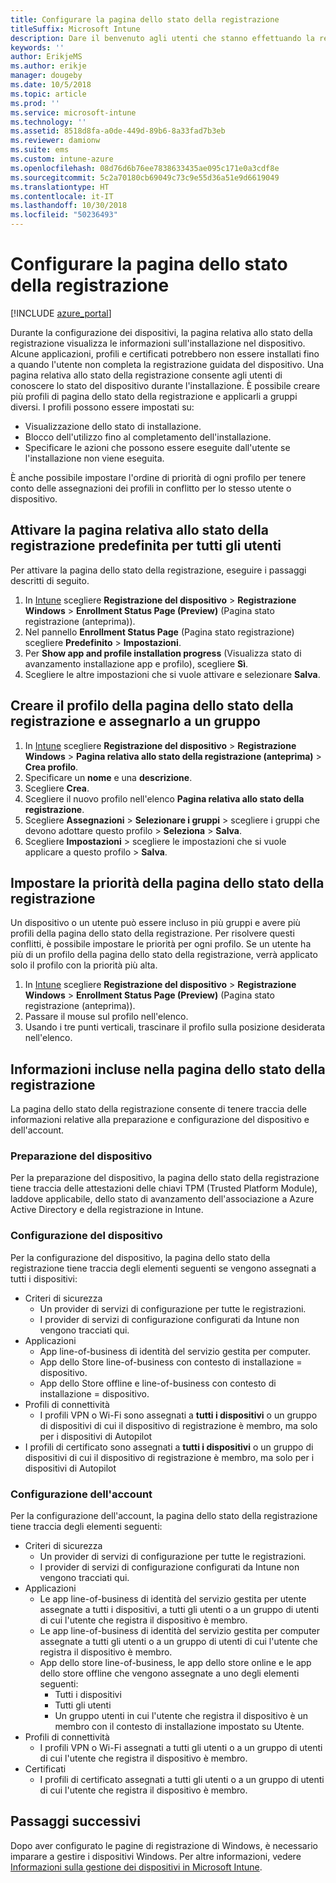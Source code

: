 ```yaml
---
title: Configurare la pagina dello stato della registrazione
titleSuffix: Microsoft Intune
description: Dare il benvenuto agli utenti che stanno effettuando la registrazione di dispositivi Windows 10.
keywords: ''
author: ErikjeMS
ms.author: erikje
manager: dougeby
ms.date: 10/5/2018
ms.topic: article
ms.prod: ''
ms.service: microsoft-intune
ms.technology: ''
ms.assetid: 8518d8fa-a0de-449d-89b6-8a33fad7b3eb
ms.reviewer: damionw
ms.suite: ems
ms.custom: intune-azure
ms.openlocfilehash: 08d76d6b76ee7838633435ae095c171e0a3cdf8e
ms.sourcegitcommit: 5c2a70180cb69049c73c9e55d36a51e9d6619049
ms.translationtype: HT
ms.contentlocale: it-IT
ms.lasthandoff: 10/30/2018
ms.locfileid: "50236493"
---
```

# <a name="set-up-an-enrollment-status-page"></a>Configurare la pagina dello stato della registrazione
 
[!INCLUDE [azure_portal](./includes/azure_portal.md)]
 
Durante la configurazione dei dispositivi, la pagina relativa allo stato della registrazione visualizza le informazioni sull'installazione nel dispositivo. Alcune applicazioni, profili e certificati potrebbero non essere installati fino a quando l'utente non completa la registrazione guidata del dispositivo. Una pagina relativa allo stato della registrazione consente agli utenti di conoscere lo stato del dispositivo durante l'installazione. È possibile creare più profili di pagina dello stato della registrazione e applicarli a gruppi diversi. I profili possono essere impostati su:
- Visualizzazione dello stato di installazione.
- Blocco dell'utilizzo fino al completamento dell'installazione.
- Specificare le azioni che possono essere eseguite dall'utente se l'installazione non viene eseguita.

È anche possibile impostare l'ordine di priorità di ogni profilo per tenere conto delle assegnazioni dei profili in conflitto per lo stesso utente o dispositivo.

 
## <a name="turn-on-default-enrollment-status-page-for-all-users"></a>Attivare la pagina relativa allo stato della registrazione predefinita per tutti gli utenti

Per attivare la pagina dello stato della registrazione, eseguire i passaggi descritti di seguito.
 
1. In [Intune](https://aka.ms/intuneportal) scegliere **Registrazione del dispositivo** > **Registrazione Windows** > **Enrollment Status Page (Preview)** (Pagina stato registrazione (anteprima)).
2. Nel pannello **Enrollment Status Page** (Pagina stato registrazione) scegliere **Predefinito** > **Impostazioni**.
3. Per **Show app and profile installation progress** (Visualizza stato di avanzamento installazione app e profilo), scegliere **Sì**.
4. Scegliere le altre impostazioni che si vuole attivare e selezionare **Salva**.

## <a name="create-enrollment-status-page-profile-and-assign-to-a-group"></a>Creare il profilo della pagina dello stato della registrazione e assegnarlo a un gruppo

1. In [Intune](https://aka.ms/intuneportal) scegliere **Registrazione del dispositivo** > **Registrazione Windows** > **Pagina relativa allo stato della registrazione (anteprima)** > **Crea profilo**.
2. Specificare un **nome** e una **descrizione**.
3. Scegliere **Crea**.
4. Scegliere il nuovo profilo nell'elenco **Pagina relativa allo stato della registrazione**.
5. Scegliere **Assegnazioni** > **Selezionare i gruppi** > scegliere i gruppi che devono adottare questo profilo > **Seleziona** > **Salva**.
6. Scegliere **Impostazioni** > scegliere le impostazioni che si vuole applicare a questo profilo > **Salva**.

## <a name="set-the-enrollment-status-page-priority"></a>Impostare la priorità della pagina dello stato della registrazione

Un dispositivo o un utente può essere incluso in più gruppi e avere più profili della pagina dello stato della registrazione. Per risolvere questi conflitti, è possibile impostare le priorità per ogni profilo. Se un utente ha più di un profilo della pagina dello stato della registrazione, verrà applicato solo il profilo con la priorità più alta.

1. In [Intune](https://aka.ms/intuneportal) scegliere **Registrazione del dispositivo** > **Registrazione Windows** > **Enrollment Status Page (Preview)** (Pagina stato registrazione (anteprima)).
2. Passare il mouse sul profilo nell'elenco.
3. Usando i tre punti verticali, trascinare il profilo sulla posizione desiderata nell'elenco.


## <a name="enrollment-status-page-tracking-information"></a>Informazioni incluse nella pagina dello stato della registrazione

La pagina dello stato della registrazione consente di tenere traccia delle informazioni relative alla preparazione e configurazione del dispositivo e dell'account.

### <a name="device-preparation"></a>Preparazione del dispositivo

Per la preparazione del dispositivo, la pagina dello stato della registrazione tiene traccia delle attestazioni delle chiavi TPM (Trusted Platform Module), laddove applicabile, dello stato di avanzamento dell'associazione a Azure Active Directory e della registrazione in Intune.

### <a name="device-setup"></a>Configurazione del dispositivo

Per la configurazione del dispositivo, la pagina dello stato della registrazione tiene traccia degli elementi seguenti se vengono assegnati a tutti i dispositivi:
- Criteri di sicurezza
    - Un provider di servizi di configurazione per tutte le registrazioni.
    - I provider di servizi di configurazione configurati da Intune non vengono tracciati qui.
- Applicazioni
    - App line-of-business di identità del servizio gestita per computer.
    - App dello Store line-of-business con contesto di installazione = dispositivo.
    - App dello Store offline e line-of-business con contesto di installazione = dispositivo.
- Profili di connettività
    - I profili VPN o Wi-Fi sono assegnati a **tutti i dispositivi** o un gruppo di dispositivi di cui il dispositivo di registrazione è membro, ma solo per i dispositivi di Autopilot
- I profili di certificato sono assegnati a **tutti i dispositivi** o un gruppo di dispositivi di cui il dispositivo di registrazione è membro, ma solo per i dispositivi di Autopilot

### <a name="account-setup"></a>Configurazione dell'account
Per la configurazione dell'account, la pagina dello stato della registrazione tiene traccia degli elementi seguenti:
- Criteri di sicurezza
    - Un provider di servizi di configurazione per tutte le registrazioni.
    - I provider di servizi di configurazione configurati da Intune non vengono tracciati qui.
- Applicazioni
    - Le app line-of-business di identità del servizio gestita per utente assegnate a tutti i dispositivi, a tutti gli utenti o a un gruppo di utenti di cui l'utente che registra il dispositivo è membro.
    - Le app line-of-business di identità del servizio gestita per computer assegnate a tutti gli utenti o a un gruppo di utenti di cui l'utente che registra il dispositivo è membro.
    - App dello store line-of-business, le app dello store online e le app dello store offline che vengono assegnate a uno degli elementi seguenti:
        - Tutti i dispositivi
        - Tutti gli utenti
        - Un gruppo utenti in cui l'utente che registra il dispositivo è un membro con il contesto di installazione impostato su Utente.
- Profili di connettività
    - I profili VPN o Wi-Fi assegnati a tutti gli utenti o a un gruppo di utenti di cui l'utente che registra il dispositivo è membro.
- Certificati
    - I profili di certificato assegnati a tutti gli utenti o a un gruppo di utenti di cui l'utente che registra il dispositivo è membro.

## <a name="next-steps"></a>Passaggi successivi
Dopo aver configurato le pagine di registrazione di Windows, è necessario imparare a gestire i dispositivi Windows. Per altre informazioni, vedere [Informazioni sulla gestione dei dispositivi in Microsoft Intune](https://docs.microsoft.com/intune/device-management).
